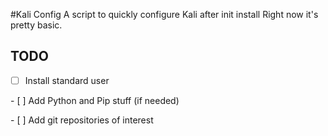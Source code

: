 #Kali Config
A script to quickly configure Kali after init install
Right now it's pretty basic.

## TODO
-[ ] Install standard user
<p>- [ ] Add Python and Pip stuff (if needed)</p>
<p>- [ ] Add git repositories of interest</p>

  

